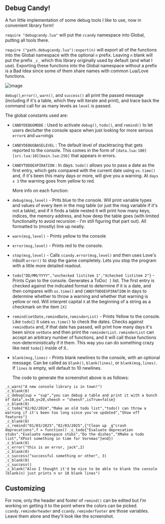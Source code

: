 ## Debug Candy!

A fun little implementation of some debug tools I like to use, now in convenient library form!

`require "debugcandy.lua"` will put the `ccandy` namespace into Global, putting all tools there. 

`require ("path.debugcandy.lua"):export(n)` will export all of the functions into the Global namespace with the optional `n` prefix. Leaving `n` blank will put the prefix `_c_` which this library originally used by default (and what I use). Exporting these functions into the Global namespace without a prefix is a Bad Idea since some of them share names with common Lua/Love functions.


![image](https://github.com/user-attachments/assets/7f4d1d7c-2143-414e-9012-73be4e7dd330)

`debug()`,`error()`, `warn()`, and `success()` all print the passed message (including if it's a table, which they will iterate and print), and trace back the command call for as many levels as `level` is passed.

The global constants used are:
* `CANDYDEBUGMODE` : Used to activate `debug()`, `todo()`, and `remind()` to let users declutter the console space when just looking for more serious `error`s and `warn`ings
* `CANDYDEBUGBASELEVEL` : The default level of stacktracing that gets reported to the console. This comes in the form of `[data.lua:100][src.lua:10][main.lua:256]` that appears in errors.
* `CANDYTODOEXPIRATION` : In days. `todo()` allows you to pass a date as the first entry, which gets compared with the current date using `os.time()` and, if it's been this many days or more, will give you a warning. At `days x 3` the warning goes from yellow to red.

  More info on each function:

* `debug(msg,level)` - Prits blue to the console. Will print variable types and values of every item in the msg table (or just the msg variable if it's not a table), and if it finds a table nested it will print how many keys, indices, the memory address, and how deep the table goes (with limited functionality to avoid recursion - I'm still figuring that part out). All formatted to (mostly) line up neatly.
* `warn(msg,level)` - Prints yellow to the console
* `error(msg,level)` - Prints red to the console.
* `stop(msg,level)` - Calls `ccandy.error(msg,level)` and then uses Love's inbuilt `error()` to stop the game completely. Lets you stop the program with a little more detailed readout.
* `todo{"DD/MM/YYYY","unchecked listitem 1","Xchecked listitem 2"}` - Prints Cyan to the console. Generates a ToDo`[ ]` list. The first entry is checked against the indicated format to determine if it is a date, and then compares with `os.time()` and `CANDYTODOEXPIRATION` in days to determine whether to throw a warning and whether that warning is yellow or red. Will interpret capital `X` at the beginning of a string as a checkmark on the item `[X]`
* `remind(setDate,remindDate,reminderList)` - Prints Yellow to the console. Like `todo{}` it uses `os.time()` to check the dates. Checks against `remindDate` and, if that date has passed, will print how many days it's been since `setDate` and then print the `reminderList`. `reminderList` can accept an arbitrary number of functions, and it will call those functions non-deterministically if it them. This way you can do something crazy like nest `todo{}` inside of it..
* `blank(msg,lines)` - Prints blank newlines to the console, with an optional message. Can be called as `blank()`, `blank(lines)`, or `blank(msg,lines)`. If `lines` is empty, will default to 10 newlines.

  The code to generate the screenshot above is as follows:
 ```
_c_warn("A new console library is in town!")
_c_blank(0)
_c_debug{sup = "sup","you can debug a table and print it with a bunch of data",x=10,y=20,sheesh = "sheesh",isTrue=false}
_c_blank(0)
_c_todo{"02/02/2024","Make an old todo list","todo() can throw a warning if it's been too long since you've updated","Show off features"}
_c_blank(0)
_c_remind("01/03/2025","02/03/2025",{"Clean up _g^crash deprecations",f = function() _c_todo{"Evaluate deprecation stubs","Evaluate namespace stubs","Do the dishes","XMake a todo list","XPost something in time for Vornmas"}end})
_c_blank(0)
_c_error("this is an error, jack",2)
_c_blank(0)
_c_success("successful something or other", 3)
_c_blank(0)
_c_success()
_c_blank("Also I thought it'd be nice to be able to blank the console (blank(n) just prints n or 10 blank lines")
```


## Customizing
For now, only the header and footer of `remind()` can be edited but I'm working on getting it to the point where the colors can be picked. 
`ccandy.reminderheader` and `ccandy.reminderfooter` are those variables. Leave them alone and they'll look like the screenshot.
